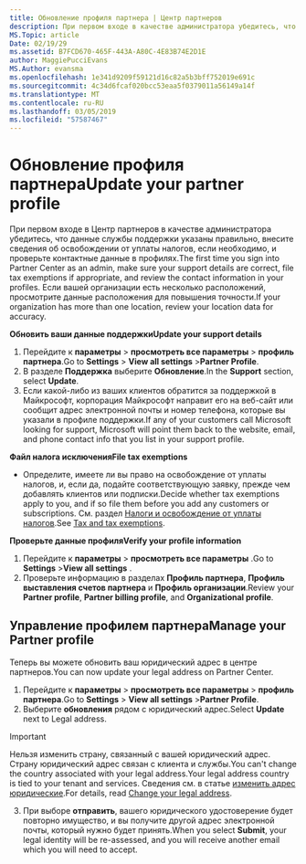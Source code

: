 ```yaml
---
title: Обновление профиля партнера | Центр партнеров
description: При первом входе в качестве администратора убедитесь, что данные службы поддержки указаны правильно, внесите сведения об освобождении от уплаты налогов, если необходимо, и проверьте контактные данные в профилях.
MS.Topic: article
Date: 02/19/29
ms.assetid: B7FCD670-465F-443A-A80C-4E83B74E2D1E
author: MaggiePucciEvans
MS.Author: evansma
ms.openlocfilehash: 1e341d9209f59121d16c82a5b3bff752019e691c
ms.sourcegitcommit: 4c34d6fcaf020bcc53eaa5f0379011a56149a14f
ms.translationtype: MT
ms.contentlocale: ru-RU
ms.lasthandoff: 03/05/2019
ms.locfileid: "57587467"
---
```

# <a name="update-your-partner-profile"></a><span data-ttu-id="38c03-103">Обновление профиля партнера</span><span class="sxs-lookup"><span data-stu-id="38c03-103">Update your partner profile</span></span>


<span data-ttu-id="38c03-104">При первом входе в Центр партнеров в качестве администратора убедитесь, что данные службы поддержки указаны правильно, внесите сведения об освобождении от уплаты налогов, если необходимо, и проверьте контактные данные в профилях.</span><span class="sxs-lookup"><span data-stu-id="38c03-104">The first time you sign into Partner Center as an admin, make sure your support details are correct, file tax exemptions if appropriate, and review the contact information in your profiles.</span></span> <span data-ttu-id="38c03-105">Если вашей организации есть несколько расположений, просмотрите данные расположения для повышения точности.</span><span class="sxs-lookup"><span data-stu-id="38c03-105">If your organization has more than one location, review your location data for accuracy.</span></span>

<span data-ttu-id="38c03-106">**Обновить ваши данные поддержки**</span><span class="sxs-lookup"><span data-stu-id="38c03-106">**Update your support details**</span></span>

1.  <span data-ttu-id="38c03-107">Перейдите к **параметры** &gt; **просмотреть все параметры** &gt; **профиль партнера**.</span><span class="sxs-lookup"><span data-stu-id="38c03-107">Go to **Settings** &gt; **View all settings** &gt;**Partner Profile**.</span></span>
2.  <span data-ttu-id="38c03-108">В разделе **Поддержка** выберите **Обновление**.</span><span class="sxs-lookup"><span data-stu-id="38c03-108">In the **Support** section, select **Update**.</span></span>
3.  <span data-ttu-id="38c03-109">Если какой-либо из ваших клиентов обратится за поддержкой в Майкрософт, корпорация Майкрософт направит его на веб-сайт или сообщит адрес электронной почты и номер телефона, которые вы указали в профиле поддержки.</span><span class="sxs-lookup"><span data-stu-id="38c03-109">If any of your customers call Microsoft looking for support, Microsoft will point them back to the website, email, and phone contact info that you list in your support profile.</span></span>

<span data-ttu-id="38c03-110">**Файл налога исключения**</span><span class="sxs-lookup"><span data-stu-id="38c03-110">**File tax exemptions**</span></span>

-   <span data-ttu-id="38c03-111">Определите, имеете ли вы право на освобождение от уплаты налогов, и, если да, подайте соответствующую заявку, прежде чем добавлять клиентов или подписки.</span><span class="sxs-lookup"><span data-stu-id="38c03-111">Decide whether tax exemptions apply to you, and if so file them before you add any customers or subscriptions.</span></span> <span data-ttu-id="38c03-112">См. раздел [Налоги и освобождение от уплаты налогов](tax-and-tax-exemptions.md).</span><span class="sxs-lookup"><span data-stu-id="38c03-112">See [Tax and tax exemptions](tax-and-tax-exemptions.md).</span></span>

<span data-ttu-id="38c03-113">**Проверьте данные профиля**</span><span class="sxs-lookup"><span data-stu-id="38c03-113">**Verify your profile information**</span></span>

1.  <span data-ttu-id="38c03-114">Перейдите к **параметры** &gt; **просмотреть все параметры** .</span><span class="sxs-lookup"><span data-stu-id="38c03-114">Go to **Settings** &gt;**View all settings** .</span></span> 
2.  <span data-ttu-id="38c03-115">Проверьте информацию в разделах **Профиль партнера**, **Профиль выставления счетов партнера** и **Профиль организации**.</span><span class="sxs-lookup"><span data-stu-id="38c03-115">Review your **Partner profile**, **Partner billing profile**, and **Organizational profile**.</span></span>

## <a name="manage-your-partner-profile"></a><span data-ttu-id="38c03-116">Управление профилем партнера</span><span class="sxs-lookup"><span data-stu-id="38c03-116">Manage your Partner profile</span></span> 

<span data-ttu-id="38c03-117">Теперь вы можете обновить ваш юридический адрес в центре партнеров.</span><span class="sxs-lookup"><span data-stu-id="38c03-117">You can now update your legal address on Partner Center.</span></span>

1. <span data-ttu-id="38c03-118">Перейдите к **параметры** &gt; **просмотреть все параметры** &gt; **профиль партнера**.</span><span class="sxs-lookup"><span data-stu-id="38c03-118">Go to **Settings** &gt; **View all settings** &gt;**Partner Profile**.</span></span>
2. <span data-ttu-id="38c03-119">Выберите **обновления** рядом с юридический адрес.</span><span class="sxs-lookup"><span data-stu-id="38c03-119">Select **Update** next to Legal address.</span></span> 

>[!Important]
><span data-ttu-id="38c03-120">Нельзя изменить страну, связанный с вашей юридический адрес. Страну юридический адрес связан с клиента и службы.</span><span class="sxs-lookup"><span data-stu-id="38c03-120">You can't change the country associated with your legal address.Your legal address country is tied to your tenant and services.</span></span> <span data-ttu-id="38c03-121">Сведения см. в статье [изменить адрес юридические](https://docs.microsoft.com/office365/admin/manage/change-address-contact-and-more?view=o365-worldwide).</span><span class="sxs-lookup"><span data-stu-id="38c03-121">For details, read [Change your legal address](https://docs.microsoft.com/office365/admin/manage/change-address-contact-and-more?view=o365-worldwide).</span></span>

3. <span data-ttu-id="38c03-122">При выборе **отправить**, вашего юридического удостоверение будет повторно имущество, и вы получите другой адрес электронной почты, который нужно будет принять.</span><span class="sxs-lookup"><span data-stu-id="38c03-122">When you select **Submit**, your legal identity will be re-assessed, and you will receive another email which you will need to accept.</span></span>



 



